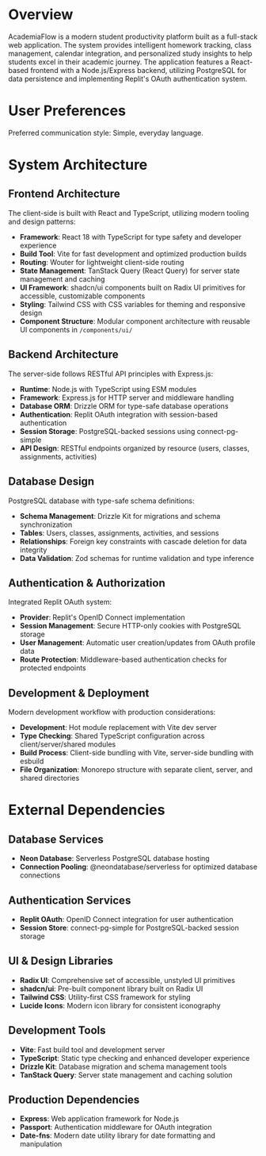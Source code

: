 # Overview

AcademiaFlow is a modern student productivity platform built as a full-stack web application. The system provides intelligent homework tracking, class management, calendar integration, and personalized study insights to help students excel in their academic journey. The application features a React-based frontend with a Node.js/Express backend, utilizing PostgreSQL for data persistence and implementing Replit's OAuth authentication system.

# User Preferences

Preferred communication style: Simple, everyday language.

# System Architecture

## Frontend Architecture

The client-side is built with React and TypeScript, utilizing modern tooling and design patterns:

- **Framework**: React 18 with TypeScript for type safety and developer experience
- **Build Tool**: Vite for fast development and optimized production builds
- **Routing**: Wouter for lightweight client-side routing
- **State Management**: TanStack Query (React Query) for server state management and caching
- **UI Framework**: shadcn/ui components built on Radix UI primitives for accessible, customizable components
- **Styling**: Tailwind CSS with CSS variables for theming and responsive design
- **Component Structure**: Modular component architecture with reusable UI components in `/components/ui/`

## Backend Architecture

The server-side follows RESTful API principles with Express.js:

- **Runtime**: Node.js with TypeScript using ESM modules
- **Framework**: Express.js for HTTP server and middleware handling
- **Database ORM**: Drizzle ORM for type-safe database operations
- **Authentication**: Replit OAuth integration with session-based authentication
- **Session Storage**: PostgreSQL-backed sessions using connect-pg-simple
- **API Design**: RESTful endpoints organized by resource (users, classes, assignments, activities)

## Database Design

PostgreSQL database with type-safe schema definitions:

- **Schema Management**: Drizzle Kit for migrations and schema synchronization
- **Tables**: Users, classes, assignments, activities, and sessions
- **Relationships**: Foreign key constraints with cascade deletion for data integrity
- **Data Validation**: Zod schemas for runtime validation and type inference

## Authentication & Authorization

Integrated Replit OAuth system:

- **Provider**: Replit's OpenID Connect implementation
- **Session Management**: Secure HTTP-only cookies with PostgreSQL storage
- **User Management**: Automatic user creation/updates from OAuth profile data
- **Route Protection**: Middleware-based authentication checks for protected endpoints

## Development & Deployment

Modern development workflow with production considerations:

- **Development**: Hot module replacement with Vite dev server
- **Type Checking**: Shared TypeScript configuration across client/server/shared modules
- **Build Process**: Client-side bundling with Vite, server-side bundling with esbuild
- **File Organization**: Monorepo structure with separate client, server, and shared directories

# External Dependencies

## Database Services
- **Neon Database**: Serverless PostgreSQL database hosting
- **Connection Pooling**: @neondatabase/serverless for optimized database connections

## Authentication Services
- **Replit OAuth**: OpenID Connect integration for user authentication
- **Session Store**: connect-pg-simple for PostgreSQL-backed session storage

## UI & Design Libraries
- **Radix UI**: Comprehensive set of accessible, unstyled UI primitives
- **shadcn/ui**: Pre-built component library built on Radix UI
- **Tailwind CSS**: Utility-first CSS framework for styling
- **Lucide Icons**: Modern icon library for consistent iconography

## Development Tools
- **Vite**: Fast build tool and development server
- **TypeScript**: Static type checking and enhanced developer experience
- **Drizzle Kit**: Database migration and schema management tools
- **TanStack Query**: Server state management and caching solution

## Production Dependencies
- **Express**: Web application framework for Node.js
- **Passport**: Authentication middleware for OAuth integration
- **Date-fns**: Modern date utility library for date formatting and manipulation